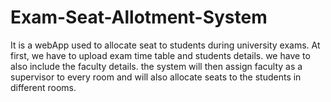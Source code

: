 # Exam-Seat-Allotment-System
It is a webApp used to allocate seat to students during university exams.
At first, we have to upload exam time table and students details.
we have to also include the faculty details.
the system will then assign faculty as a supervisor to every room 
and will also allocate seats to the students in different rooms. 
